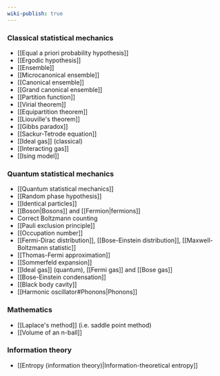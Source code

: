 ```yaml
---
wiki-publish: true
---
```

### Classical statistical mechanics
- [[Equal a priori probability hypothesis]]
- [[Ergodic hypothesis]]
- [[Ensemble]]
- [[Microcanonical ensemble]]
- [[Canonical ensemble]]
- [[Grand canonical ensemble]]
- [[Partition function]]
- [[Virial theorem]]
- [[Equipartition theorem]]
- [[Liouville's theorem]]
- [[Gibbs paradox]]
- [[Sackur-Tetrode equation]]
- [[Ideal gas]] (classical)
- [[Interacting gas]]
- [[Ising model]]
### Quantum statistical mechanics
- [[Quantum statistical mechanics]]
- [[Random phase hypothesis]]
- [[Identical particles]]
- [[Boson|Bosons]] and [[Fermion|fermions]]
- Correct Boltzmann counting
- [[Pauli exclusion principle]]
- [[Occupation number]]
- [[Fermi-Dirac distribution]], [[Bose-Einstein distribution]], [[Maxwell-Boltzmann statistic]]
- [[Thomas-Fermi approximation]]
- [[Sommerfeld expansion]]
- [[Ideal gas]] (quantum), [[Fermi gas]] and [[Bose gas]]
- [[Bose-Einstein condensation]]
- [[Black body cavity]]
- [[Harmonic oscillator#Phonons|Phonons]]
### Mathematics
- [[Laplace's method]] (i.e. saddle point method)
- [[Volume of an n-ball]]
### Information theory
- [[Entropy (information theory)|Information-theoretical entropy]]
